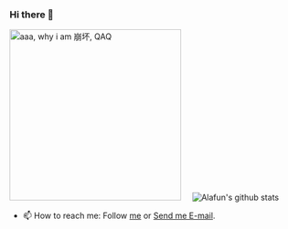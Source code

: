 ### Hi there 👋

<!-- ![Alafun's GitHub stats](https://github-readme-stats.vercel.app/api?username=alafun&show_icons=ture) -->
 <img src="https://count.getloli.com/get/@alafun?theme=rule34" width="300" loading="lazy" alt="aaa, why i am 崩坏, QAQ" />    &nbsp;&nbsp;&nbsp;   <!--<img src="https://github-readme-stats.vercel.app/api?username=alafun&show_icons=ture" width="300" alt="Alafun's GitHub stats" loading="lazy" />-->                                                                                               ![Alafun's github stats](https://bad-apple-github-readme.vercel.app/api?show_bg=1&username=alafun)

<!-- <img src="https://profile-counter.glitch.me/alafun/count.svg" loading="lazy" alt=":alafun" /> -->

<!-- <img src="https://ipcounter.ihcr.top/?mode=2&str=(%E4%BD%A0%E5%A5%BD%E5%91%80%EF%BC%81)&gh=alafun&lg=%E7%84%A1&qq=%E4%BF%9D%E5%AF%86&mail=%E4%BF%9D%E5%AF%86&strsize=24" width="499" loading="lazy"  alt=":alafun" />
 -->
 
- 📫 How to reach me: Follow [me](https://github.com/Alafun) or [Send me E-mail](mailto:alafun@petalmail.com).


